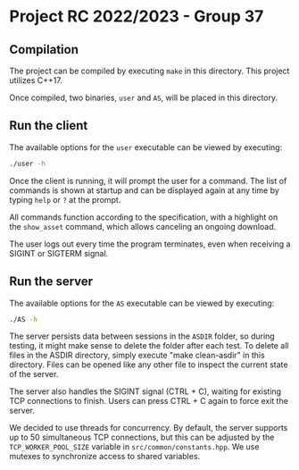 # Project RC 2022/2023 - Group 37

## Compilation

The project can be compiled by executing `make` in this directory.
This project utilizes C++17.

Once compiled, two binaries, `user` and `AS`, will be placed in this directory.

## Run the client

The available options for the `user` executable can be viewed by executing:

```bash
./user -h
```

Once the client is running, it will prompt the user for a command.
The list of commands is shown at startup and can be displayed again at any time by typing `help` or `?` at the prompt.

All commands function according to the specification, with a highlight on the `show_asset` command, which allows canceling an ongoing download.

The user logs out every time the program terminates, even when receiving a SIGINT or SIGTERM signal.

## Run the server

The available options for the `AS` executable can be viewed by executing:

```bash
./AS -h
```

The server persists data between sessions in the `ASDIR` folder, so during testing, it might make sense to delete the folder after each test.
To delete all files in the ASDIR directory, simply execute "make clean-asdir" in this directory.
Files can be opened like any other file to inspect the current state of the server.

The server also handles the SIGINT signal (CTRL + C), waiting for existing TCP connections to finish. Users can press CTRL + C again to force exit the server.

We decided to use threads for concurrency. By default, the server supports up to 50 simultaneous TCP connections, but this can be adjusted by the `TCP_WORKER_POOL_SIZE` variable in `src/common/constants.hpp`.
We use mutexes to synchronize access to shared variables.

